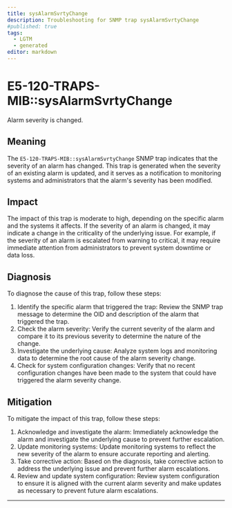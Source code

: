 ```yaml
---
title: sysAlarmSvrtyChange
description: Troubleshooting for SNMP trap sysAlarmSvrtyChange
#published: true
tags:
  - LGTM
  - generated
editor: markdown
---
```


# E5-120-TRAPS-MIB::sysAlarmSvrtyChange 

Alarm severity is changed. 



## Meaning

The `E5-120-TRAPS-MIB::sysAlarmSvrtyChange` SNMP trap indicates that the severity of an alarm has changed. This trap is generated when the severity of an existing alarm is updated, and it serves as a notification to monitoring systems and administrators that the alarm's severity has been modified.

## Impact

The impact of this trap is moderate to high, depending on the specific alarm and the systems it affects. If the severity of an alarm is changed, it may indicate a change in the criticality of the underlying issue. For example, if the severity of an alarm is escalated from warning to critical, it may require immediate attention from administrators to prevent system downtime or data loss.

## Diagnosis

To diagnose the cause of this trap, follow these steps:

1. Identify the specific alarm that triggered the trap: Review the SNMP trap message to determine the OID and description of the alarm that triggered the trap.
2. Check the alarm severity: Verify the current severity of the alarm and compare it to its previous severity to determine the nature of the change.
3. Investigate the underlying cause: Analyze system logs and monitoring data to determine the root cause of the alarm severity change.
4. Check for system configuration changes: Verify that no recent configuration changes have been made to the system that could have triggered the alarm severity change.

## Mitigation

To mitigate the impact of this trap, follow these steps:

1. Acknowledge and investigate the alarm: Immediately acknowledge the alarm and investigate the underlying cause to prevent further escalation.
2. Update monitoring systems: Update monitoring systems to reflect the new severity of the alarm to ensure accurate reporting and alerting.
3. Take corrective action: Based on the diagnosis, take corrective action to address the underlying issue and prevent further alarm escalations.
4. Review and update system configuration: Review system configuration to ensure it is aligned with the current alarm severity and make updates as necessary to prevent future alarm escalations.
---




